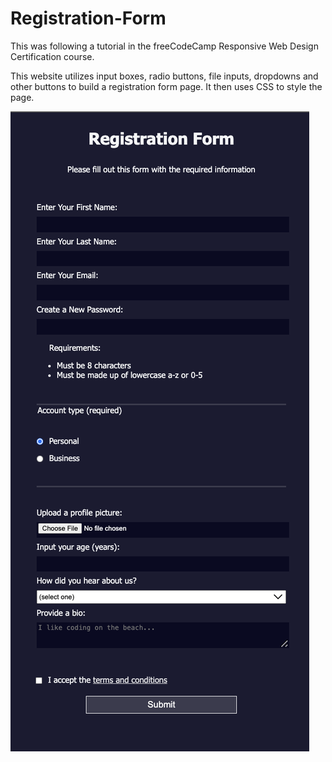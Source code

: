 # Registration-Form

This was following a tutorial in the freeCodeCamp Responsive Web Design 
Certification course. 

This website utilizes input boxes, radio buttons, file inputs, dropdowns 
and other buttons to build a registration form page. It then uses CSS to 
style the page.

![Webpage screenshot](images/site-SS.png)
